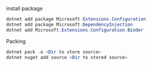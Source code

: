 install package
```powershell
dotnet add package Microsoft.Extensions.Configuration
dotnet add package Microsoft.DependencyInjection
dotnet add Microsoft.Extensions.Configuration.Binder
```

Packing
```powershell
dotnet pack -o <Dir to store source>
dotnet nuget add source <Dir to stored source>
```